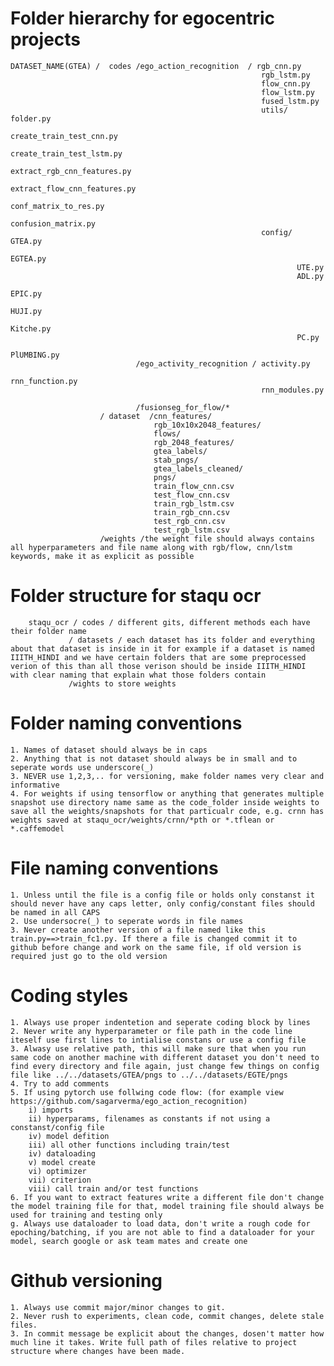 # Folder hierarchy for egocentric projects

```
DATASET_NAME(GTEA) /  codes /ego_action_recognition  / rgb_cnn.py
                                                        rgb_lstm.py
                                                        flow_cnn.py
                                                        flow_lstm.py
                                                        fused_lstm.py
                                                        utils/ folder.py
                                                                create_train_test_cnn.py
                                                                create_train_test_lstm.py
                                                                extract_rgb_cnn_features.py
                                                                extract_flow_cnn_features.py
                                                                conf_matrix_to_res.py
                                                                confusion_matrix.py
                                                        config/ GTEA.py
                                                                EGTEA.py
                                                                UTE.py
                                                                ADL.py
                                                                EPIC.py
                                                                HUJI.py
                                                                Kitche.py
                                                                PC.py
                                                                PlUMBING.py
                            /ego_activity_recognition / activity.py
                                                        rnn_function.py
                                                        rnn_modules.py

                            /fusionseg_for_flow/*
                    / dataset  /cnn_features/         
                                rgb_10x10x2048_features/  
                                flows/                
                                rgb_2048_features/        
                                gtea_labels/          
                                stab_pngs/                
                                gtea_labels_cleaned/  
                                pngs/
                                train_flow_cnn.csv     
                                test_flow_cnn.csv         
                                train_rgb_lstm.csv
                                train_rgb_cnn.csv                      
                                test_rgb_cnn.csv
                                test_rgb_lstm.csv
                    /weights /the weight file should always contains all hyperparameters and file name along with rgb/flow, cnn/lstm keywords, make it as explicit as possible
```
# Folder structure for staqu ocr
```
    staqu_ocr / codes / different gits, different methods each have their folder name
             / datasets / each dataset has its folder and everything about that dataset is inside in it for example if a dataset is named IIITH_HINDI and we have certain folders that are some preprocessed verion of this than all those verison should be inside IIITH_HINDI with clear naming that explain what those folders contain
             /wights to store weights
 ```
# Folder naming conventions
    1. Names of dataset should always be in caps
    2. Anything that is not dataset should always be in small and to seperate words use underscore(_)
    3. NEVER use 1,2,3,.. for versioning, make folder names very clear and informative
    4. For weights if using tensorflow or anything that generates multiple snapshot use directory name same as the code_folder inside weights to save all the weights/snapshots for that particualr code, e.g. crnn has weights saved at staqu_ocr/weights/crnn/*pth or *.tflean or *.caffemodel

# File naming conventions
    1. Unless until the file is a config file or holds only constanst it should never have any caps letter, only config/constant files should be named in all CAPS
    2. Use undersocre(_) to seperate words in file names
    3. Never create another version of a file named like this train.py==>train_fc1.py. If there a file is changed commit it to github before change and work on the same file, if old version is required just go to the old version

# Coding styles
    1. Always use proper indentetion and seperate coding block by lines
    2. Never write any hyperparameter or file path in the code line iteself use first lines to intialise constans or use a config file
    3. Alwasy use relative path, this will make sure that when you run same code on another machine with different dataset you don't need to find every directory and file again, just change few things on config file like ../../datasets/GTEA/pngs to ../../datasets/EGTE/pngs
    4. Try to add comments 
    5. If using pytorch use follwing code flow: (for example view https://github.com/sagarverma/ego_action_recognition)
        i) imports
        ii) hyperparams, filenames as constants if not using a constanst/config file
        iv) model defition
        iii) all other functions including train/test
        iv) dataloading
        v) model create
        vi) optimizer
        vii) criterion 
        viii) call train and/or test functions
    6. If you want to extract features write a different file don't change the model training file for that, model training file should always be used for training and testing only
    g. Always use dataloader to load data, don't write a rough code for epoching/batching, if you are not able to find a dataloader for your model, search google or ask team mates and create one

# Github versioning
    1. Always use commit major/minor changes to git.
    2. Never rush to experiments, clean code, commit changes, delete stale files.
    3. In commit message be explicit about the changes, dosen't matter how much line it takes. Write full path of files relative to project structure where changes have been made.